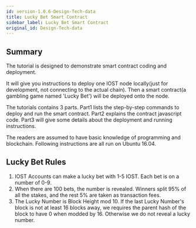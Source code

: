 ```yaml
---
id: version-1.0.6-Design-Tech-data
title: Lucky Bet Smart Contract
sidebar_label: Lucky Bet Smart Contract
original_id: Design-Tech-data
---
```


## Summary

The tutorial is designed to demonstrate smart contract coding and deployment. 

It will give you instructions to deploy one IOST node locally(just for development, not connecting to the actual chain). Then a smart contract(a gambling game named 'Lucky Bet') will be deployed onto the node.

The tutorials contains 3 parts. Part1 lists the step-by-step commands to deploy and run the smart contract. Part2 explains the contract javascript code. Part3 will give some details about the deployment and running instructions.

The readers are assumed to have basic knowledge of programming and blockchain.
Following instructions are all run on Ubuntu 16.04.  

## Lucky Bet Rules

1. IOST Accounts can make a lucky bet with 1-5 IOST. Each bet is on a number of 0-9.
2. When there are 100 bets, the number is revealed. Winners split 95% of all the stakes, and the rest 5% are taken as transaction fees.
3. The Lucky Number is Block Height mod 10. If the last Lucky Number's block is not at least 16 blocks away, we requires the parent hash of the block to have 0 when modded by 16. Otherwise we do not reveal a lucky number.


